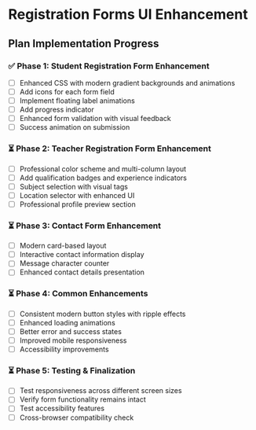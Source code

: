 # Registration Forms UI Enhancement

## Plan Implementation Progress

### ✅ Phase 1: Student Registration Form Enhancement
- [ ] Enhanced CSS with modern gradient backgrounds and animations
- [ ] Add icons for each form field
- [ ] Implement floating label animations
- [ ] Add progress indicator
- [ ] Enhanced form validation with visual feedback
- [ ] Success animation on submission

### ⏳ Phase 2: Teacher Registration Form Enhancement
- [ ] Professional color scheme and multi-column layout
- [ ] Add qualification badges and experience indicators
- [ ] Subject selection with visual tags
- [ ] Location selector with enhanced UI
- [ ] Professional profile preview section

### ⏳ Phase 3: Contact Form Enhancement
- [ ] Modern card-based layout
- [ ] Interactive contact information display
- [ ] Message character counter
- [ ] Enhanced contact details presentation

### ⏳ Phase 4: Common Enhancements
- [ ] Consistent modern button styles with ripple effects
- [ ] Enhanced loading animations
- [ ] Better error and success states
- [ ] Improved mobile responsiveness
- [ ] Accessibility improvements

### ⏳ Phase 5: Testing & Finalization
- [ ] Test responsiveness across different screen sizes
- [ ] Verify form functionality remains intact
- [ ] Test accessibility features
- [ ] Cross-browser compatibility check
<!-- Redeploy trigger -->

